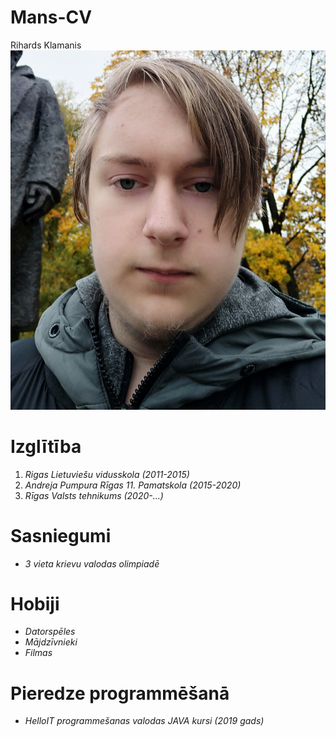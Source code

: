 # Mans-CV

Rihards Klamanis
![](IMG_20210201_150835.jpg)

# Izglītība
1. _Rigas Lietuviešu vidusskola (2011-2015)_
2. _Andreja Pumpura Rīgas 11. Pamatskola (2015-2020)_
3. _Rīgas Valsts tehnikums (2020-...)_


# Sasniegumi

* *3 vieta krievu valodas olimpiadē*

# Hobiji

* _Datorspēles_
* _Mājdzīvnieki_
* _Filmas_

# Pieredze programmēšanā

* _HelloIT programmešanas valodas JAVA kursi (2019 gads)_

